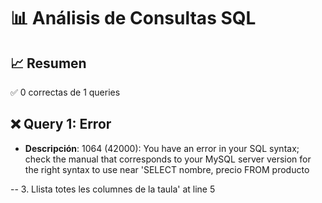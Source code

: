 # 📊 Análisis de Consultas SQL


## 📈 Resumen
✅ 0 correctas de 1 queries

## ❌ Query 1: Error
- **Descripción**: 1064 (42000): You have an error in your SQL syntax; check the manual that corresponds to your MySQL server version for the right syntax to use near 'SELECT nombre, precio FROM producto

-- 3. Llista totes les columnes de la taula' at line 5

